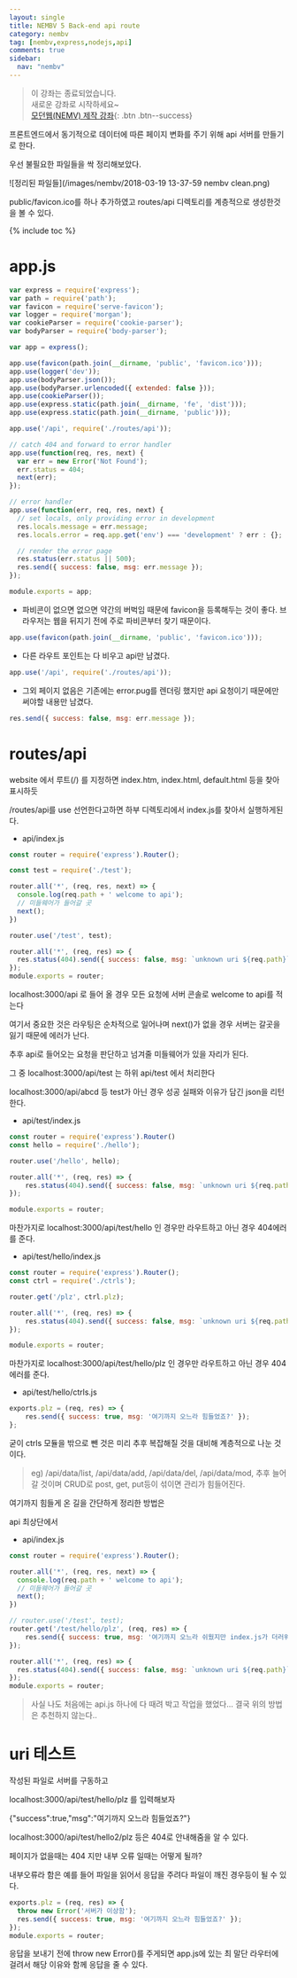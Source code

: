 ```yaml
---
layout: single
title: NEMBV 5 Back-end api route
category: nembv
tag: [nembv,express,nodejs,api]
comments: true
sidebar:
  nav: "nembv"
---
```


> 이 강좌는 종료되었습니다.  
새로운 강좌로 시작하세요~  
[모던웹(NEMV) 제작 강좌](/nemv/){: .btn .btn--success}  

프론트엔드에서 동기적으로 데이터에 따른 페이지 변화를 주기 위해 api 서버를 만들기로 한다.

우선 불필요한 파일들을 싹 정리해보았다.


![정리된 파일들](/images/nembv/2018-03-19 13-37-59 nembv clean.png)

public/favicon.ico를 하나 추가하였고 routes/api 디렉토리를 계층적으로 생성한것을 볼 수 있다.

{% include toc %}

# app.js

```javascript
var express = require('express');
var path = require('path');
var favicon = require('serve-favicon');
var logger = require('morgan');
var cookieParser = require('cookie-parser');
var bodyParser = require('body-parser');

var app = express();

app.use(favicon(path.join(__dirname, 'public', 'favicon.ico')));
app.use(logger('dev'));
app.use(bodyParser.json());
app.use(bodyParser.urlencoded({ extended: false }));
app.use(cookieParser());
app.use(express.static(path.join(__dirname, 'fe', 'dist')));
app.use(express.static(path.join(__dirname, 'public')));

app.use('/api', require('./routes/api'));

// catch 404 and forward to error handler
app.use(function(req, res, next) {
  var err = new Error('Not Found');
  err.status = 404;
  next(err);
});

// error handler
app.use(function(err, req, res, next) {
  // set locals, only providing error in development
  res.locals.message = err.message;
  res.locals.error = req.app.get('env') === 'development' ? err : {};

  // render the error page
  res.status(err.status || 500);
  res.send({ success: false, msg: err.message });
});

module.exports = app;
```

- 파비콘이 없으면 없으면 약간의 버벅임 때문에 favicon을 등록해두는 것이 좋다. 브라우저는 웹을 뒤지기 전에 주로 파비콘부터 찾기 때문이다.  
```javascript
app.use(favicon(path.join(__dirname, 'public', 'favicon.ico')));
```

- 다른 라우트 포인트는 다 비우고 api만 남겼다.  
```javascript
app.use('/api', require('./routes/api'));
```

- 그외 페이지 없음은 기존에는 error.pug를 렌더링 했지만 api 요청이기 때문에만 써야할 내용만 남겼다.  
```javascript
res.send({ success: false, msg: err.message }); 
```

# routes/api

website 에서 루트(/) 를 지정하면 index.htm, index.html, default.html 등을 찾아 표시하듯

/routes/api를 use 선언한다고하면 하부 디렉토리에서 index.js를 찾아서 실행하게된다.

- api/index.js   

```javascript
const router = require('express').Router();

const test = require('./test');

router.all('*', (req, res, next) => {
  console.log(req.path + ' welcome to api');
  // 미들웨어가 들어갈 곳
  next();
})

router.use('/test', test);

router.all('*', (req, res) => {
  res.status(404).send({ success: false, msg: `unknown uri ${req.path}` });
});
module.exports = router;
```

localhost:3000/api 로 들어 올 경우 모든 요청에 서버 콘솔로 welcome to api를 적는다

여기서 중요한 것은 라우팅은 순차적으로 일어나며 next()가 없을 경우 서버는 갈곳을 잃기 때문에 에러가 난다.

추후 api로 들어오는 요청을 판단하고 넘겨줄 미들웨어가 있을 자리가 된다.

그 중 localhost:3000/api/test 는 하위 api/test 에서 처리한다

localhost:3000/api/abcd 등 test가 아닌 경우 성공 실패와 이유가 담긴 json을 리턴한다.

- api/test/index.js  

```javascript
const router = require('express').Router()
const hello = require('./hello');

router.use('/hello', hello);

router.all('*', (req, res) => {
    res.status(404).send({ success: false, msg: `unknown uri ${req.path}` });
});

module.exports = router;
```

마찬가지로 localhost:3000/api/test/hello 인 경우만 라우트하고 아닌 경우 404에러를 준다.

- api/test/hello/index.js  

```javascript
const router = require('express').Router();
const ctrl = require('./ctrls');

router.get('/plz', ctrl.plz);

router.all('*', (req, res) => {
    res.status(404).send({ success: false, msg: `unknown uri ${req.path}` });
});

module.exports = router;
```

마찬가지로 localhost:3000/api/test/hello/plz 인 경우만 라우트하고 아닌 경우 404에러를 준다.

- api/test/hello/ctrls.js  

```javascript
exports.plz = (req, res) => {
    res.send({ success: true, msg: '여기까지 오느라 힘들었죠?' });
};
```

굳이 ctrls 모듈을 밖으로 뺀 것은 미리 추후 복잡해질 것을 대비해 계층적으로 나눈 것이다.

> eg) /api/data/list, /api/data/add, /api/data/del, /api/data/mod, 추후 늘어 갈 것이며 CRUD로 post, get, put등이 섞이면 관리가 힘들어진다.

여기까지 힘들게 온 길을 간단하게 정리한 방법은

api 최상단에서 

- api/index.js 

```javascript
const router = require('express').Router();

router.all('*', (req, res, next) => {
  console.log(req.path + ' welcome to api');
  // 미들웨어가 들어갈 곳
  next();
})

// router.use('/test', test);
router.get('/test/hello/plz', (req, res) => {
    res.send({ success: true, msg: '여기까지 오느라 쉬웠지만 index.js가 더러워지겠죠?' });
});

router.all('*', (req, res) => {
  res.status(404).send({ success: false, msg: `unknown uri ${req.path}` });
});
module.exports = router;
```  

> 사실 나도 처음에는 api.js 하나에 다 때려 박고 작업을 했었다... 결국 위의 방법은 추천하지 않는다..

# uri 테스트

작성된 파일로 서버를 구동하고

localhost:3000/api/test/hello/plz 를 입력해보자

{"success":true,"msg":"여기까지 오느라 힘들었죠?"}

localhost:3000/api/test/hello2/plz 등은 404로 안내해줌을 알 수 있다.

페이지가 없을때는 404 지만 내부 오류 일때는 어떻게 될까?

내부오류라 함은 예를 들어 파일을 읽어서 응답을 주려다 파일이 깨진 경우등이 될 수 있다.

```javascript
exports.plz = (req, res) => {
  throw new Error('서버가 이상함');
  res.send({ success: true, msg: '여기까지 오느라 힘들었죠?' });
});
module.exports = router;
```   

응답을 보내기 전에 throw new Error()를 주게되면 app.js에 있는 최 말단 라우터에 걸려서 해당 이유와 함께 응답을 줄 수 있다.
 
